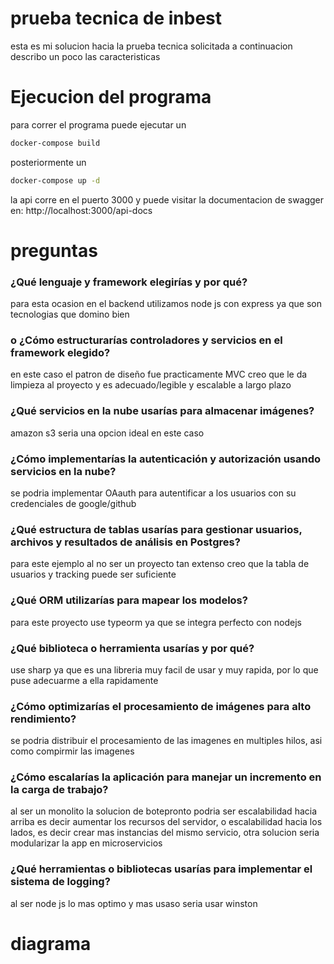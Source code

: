 # prueba tecnica de inbest

esta es mi solucion hacia la prueba tecnica solicitada a continuacion describo un poco las caracteristicas

# Ejecucion del programa

para correr el programa puede ejecutar un 
```bash
docker-compose build
```
posteriormente un 
```bash
docker-compose up -d
```
la api corre en el puerto 3000 y puede visitar la documentacion de swagger en:
http://localhost:3000/api-docs


# preguntas

<h3> ¿Qué lenguaje y framework elegirías y por qué?</h3>
<p>para esta ocasion en el backend utilizamos node js con express ya que son tecnologias que domino bien</p>
<h3> o ¿Cómo estructurarías controladores y servicios en el framework elegido?</h3>
<p>en este caso el patron de diseño fue practicamente MVC creo que le da limpieza al proyecto y es adecuado/legible y escalable a largo plazo</p>
<h3> ¿Qué servicios en la nube usarías para almacenar imágenes?</h3>
<p>amazon s3 seria una opcion ideal en este caso</p>

<h3>¿Cómo implementarías la autenticación y autorización usando servicios en la
nube?</h3>

<p>se podria implementar OAauth para autentificar a los usuarios con su  credenciales de google/github</p>
<h3>¿Qué estructura de tablas usarías para gestionar usuarios, archivos y resultados
de análisis en Postgres?</h3>
<p>para este ejemplo al no ser un proyecto tan extenso creo que la tabla de usuarios y tracking puede ser suficiente</p>
<h3>¿Qué ORM utilizarías para mapear los modelos?</h3>
<p>para este proyecto use typeorm ya que se integra perfecto con nodejs</p>

<h3>¿Qué biblioteca o herramienta usarías y por qué?</h3>
<p>use sharp ya que es una libreria muy facil de usar y muy rapida, por lo que puse adecuarme a ella rapidamente</p>
<h3>¿Cómo optimizarías el procesamiento de imágenes para alto rendimiento?</h3>
<p>se podria distribuir el procesamiento de las imagenes en multiples hilos, asi como compirmir las imagenes</p>

<h3>¿Cómo escalarías la aplicación para manejar un incremento en la carga de
trabajo?</h3>

<p>al ser un monolito la solucion de botepronto podria ser escalabilidad hacia arriba es decir aumentar los recursos del servidor, o escalabilidad hacia los lados, es decir crear mas instancias del mismo servicio, otra solucion seria modularizar la app en microservicios</p>


<h3>¿Qué herramientas o bibliotecas usarías para implementar el sistema de logging?</h3>
<p>al ser node js lo mas optimo y mas usaso seria usar winston</p>

# diagrama